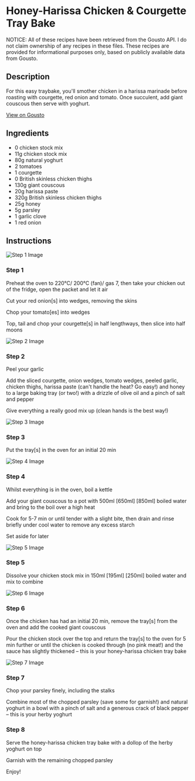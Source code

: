 # Honey-Harissa Chicken & Courgette Tray Bake

NOTICE: All of these recipes have been retrieved from the Gousto API. I do not claim ownership of any recipes in these files. These recipes are provided for informational purposes only, based on publicly available data from Gousto.

## Description

For this easy traybake, you'll smother chicken in a harissa marinade before roasting with courgette, red onion and tomato. Once succulent, add giant couscous then serve with yoghurt.

[View on Gousto](https://www.gousto.co.uk/recipes/cookbook/honey-harissa-chicken-thigh-courgette-tray-bake)

## Ingredients

- 0 chicken stock mix
- 11g chicken stock mix
- 80g natural yoghurt
- 2 tomatoes
- 1 courgette
- 0 British skinless chicken thighs
- 130g giant couscous
- 20g harissa paste
- 320g British skinless chicken thighs
- 25g honey
- 5g parsley
- 1 garlic clove
- 1 red onion

## Instructions

![Step 1 Image](https://production-media.gousto.co.uk/cms/recipe-step-image/Step-1-copy-1679990763558-x200.jpg)

### Step 1

Preheat the oven to 220°C/ 200°C (fan)/ gas 7, then take your chicken out of the fridge, open the packet and let it air

Cut your red onion[s] into wedges, removing the skins

Chop your tomato[es] into wedges

Top, tail and chop your courgette[s] in half lengthways, then slice into half moons

![Step 2 Image](https://production-media.gousto.co.uk/cms/recipe-step-image/Step-2-1679990770637-x200.jpg)

### Step 2

Peel your garlic

Add the sliced courgette, onion wedges, tomato wedges, peeled garlic, chicken thighs, harissa paste (can't handle the heat? Go easy!) and honey to a large baking tray (or two!) with a drizzle of olive oil and a pinch of salt and pepper

Give everything a really good mix up (clean hands is the best way!)

![Step 3 Image](https://production-media.gousto.co.uk/cms/recipe-step-image/Step-3-1679990775435-x200.jpg)

### Step 3

Put the tray[s]<span class="text-danger"> </span>in the oven for an initial 20 min

![Step 4 Image](https://production-media.gousto.co.uk/cms/recipe-step-image/Step-4-1679990780281-x200.jpg)

### Step 4

Whilst everything is in the oven, boil a kettle

Add your giant couscous to a pot with 500ml <span class="text-purple">[650ml]</span><span class="text-danger"> [850ml]</span> boiled water and bring to the boil over a high heat

Cook for 5-7 min or until tender with a slight bite, then drain and rinse briefly under cool water to remove any excess starch

Set aside for later

![Step 5 Image](https://production-media.gousto.co.uk/cms/recipe-step-image/Step-5-1679990786284-x200.jpg)

### Step 5

Dissolve your chicken stock mix in 150ml <span class="text-purple">[195ml]</span> <span class="text-danger">[250ml] </span>boiled water and mix to combine

![Step 6 Image](https://production-media.gousto.co.uk/cms/recipe-step-image/Step-6-1679990792219-x200.jpg)

### Step 6

Once the chicken has had an initial 20 min, remove the tray[s] from the oven and add the cooked giant couscous

Pour the chicken stock over the top and return the tray[s] to the oven for 5 min further or until the chicken is cooked through (no pink meat!) and the sauce has slightly thickened – this is your honey-harissa chicken tray bake

![Step 7 Image](https://production-media.gousto.co.uk/cms/recipe-step-image/Step-7-1679990795722-x200.jpg)

### Step 7

Chop your parsley finely, including the stalks

Combine most of the chopped parsley (save some for garnish!) and natural yoghurt in a bowl with a pinch of salt and a generous crack of black pepper – this is your herby yoghurt

### Step 8

Serve the honey-harissa chicken tray bake with a dollop of the herby yoghurt on top

Garnish with the remaining chopped parsley

Enjoy!

